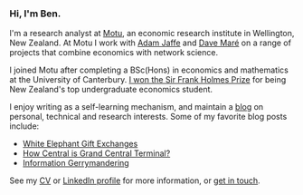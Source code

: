 ### Hi, I'm Ben.

I'm a research analyst at [Motu](https://motu.nz), an economic research institute in Wellington, New Zealand.
At Motu I work with [Adam Jaffe](https://motu.nz/about-us/people/adam-jaffe/) and [Dave Maré](https://motu.nz/about-us/people/dave-mare/) on a range of projects that combine economics with network science.

I joined Motu after completing a BSc(Hons) in economics and mathematics at the University of Canterbury.
[I won the Sir Frank Holmes Prize](https://motu.nz/about-us/news/motu-news-december-2016/#frank) for being New Zealand's top undergraduate economics student.

I enjoy writing as a self-learning mechanism, and maintain a [blog](/blog/) on personal, technical and research interests.
Some of my favorite blog posts include:

* [White  Elephant Gift Exchanges](/blog/white-elephant-gift-exchanges/)
* [How Central is Grand Central Terminal?](/blog/how-central-grand-central-terminal/)
* [Information Gerrymandering](/blog/information-gerrymandering/)

See my [CV](/cv.pdf) or [LinkedIn profile](https://www.linkedin.com/in/bl-davies/) for more information, or <a href="mailto:{{< param email >}}">get in touch</a>.
